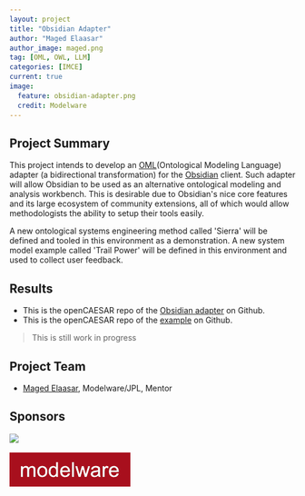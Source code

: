 ```yaml
---
layout: project
title: "Obsidian Adapter"
author: "Maged Elaasar"
author_image: maged.png
tag: [OML, OWL, LLM]
categories: [IMCE]
current: true
image:
  feature: obsidian-adapter.png
  credit: Modelware
---
```


## Project Summary

This project intends to develop an [OML](https://www.opencaesar.io/oml/)(Ontological Modeling Language) adapter (a bidirectional transformation) for the [Obsidian](https://obsidian.md/) client. Such adapter will allow Obsidian to be used as an alternative ontological modeling and analysis workbench. This is desirable due to Obsidian's nice core features and its large ecosystem of community extensions, all of which would allow methodologists the ability to setup their tools easily.

A new ontological systems engineering method called 'Sierra' will be defined and tooled in this environment as a demonstration. A new system model example called 'Trail Power' will be defined in this environment and used to collect user feedback.

## Results

- This is the openCAESAR repo of the [Obsidian adapter](https://github.com/opencaesar/obsidian-adapter) on Github.
- This is the openCAESAR repo of the [example](https://github.com/opencaesar/trailpower-example)  on Github.

> This is still work in progress

## Project Team

- [Maged Elaasar](/contributors/Maged%20Elaasar.html), Modelware/JPL, Mentor

## Sponsors

[<img width="400" src="https://www.opencaesar.io/assets/img/jpl-logo.png"/>](https://www.jpl.nasa.gov/)

[![Modelware](/assets/img/modelware.png)](https://modelware.io/)